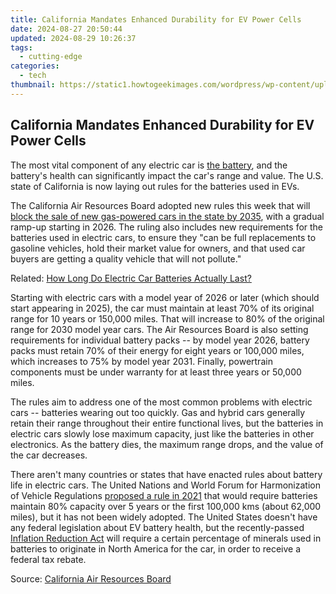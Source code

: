 ```yaml
---
title: California Mandates Enhanced Durability for EV Power Cells
date: 2024-08-27 20:50:44
updated: 2024-08-29 10:26:37
tags:
  - cutting-edge
categories:
  - tech
thumbnail: https://static1.howtogeekimages.com/wordpress/wp-content/uploads/2022/05/Ford-F-150-Lightning-featured-image.jpg
---
```


## California Mandates Enhanced Durability for EV Power Cells

The most vital component of any electric car is [the battery](https://win-howtos.techidaily.com/bluetooth-connection-issues-how-to-restore-your-mouses-functionality-on-windows-pcs/), and the battery's health can significantly impact the car's range and value. The U.S. state of California is now laying out rules for the batteries used in EVs.

 The California Air Resources Board adopted new rules this week that will [block the sale of new gas-powered cars in the state by 2035](https://article-posts.techidaily.com/new-2024-approved-reddits-golden-threads-a-commendable-collection-top-10/), with a gradual ramp-up starting in 2026\. The ruling also includes new requirements for the batteries used in electric cars, to ensure they "can be full replacements to gasoline vehicles, hold their market value for owners, and that used car buyers are getting a quality vehicle that will not pollute."

Related: [How Long Do Electric Car Batteries Actually Last?](https://win-howtos.techidaily.com/bluetooth-connection-issues-how-to-restore-your-mouses-functionality-on-windows-pcs/) 

 Starting with electric cars with a model year of 2026 or later (which should start appearing in 2025), the car must maintain at least 70% of its original range for 10 years or 150,000 miles. That will increase to 80% of the original range for 2030 model year cars. The Air Resources Board is also setting requirements for individual battery packs -- by model year 2026, battery packs must retain 70% of their energy for eight years or 100,000 miles, which increases to 75% by model year 2031\. Finally, powertrain components must be under warranty for at least three years or 50,000 miles.

 The rules aim to address one of the most common problems with electric cars -- batteries wearing out too quickly. Gas and hybrid cars generally retain their range throughout their entire functional lives, but the batteries in electric cars slowly lose maximum capacity, just like the batteries in other electronics. As the battery dies, the maximum range drops, and the value of the car decreases.

 There aren't many countries or states that have enacted rules about battery life in electric cars. The United Nations and World Forum for Harmonization of Vehicle Regulations [proposed a rule in 2021](https://unece.org/circular-economy/press/major-auto-markets-join-forces-draft-un-legislation-electric-vehicle-battery) that would require batteries maintain 80% capacity over 5 years or the first 100,000 kms (about 62,000 miles), but it has not been widely adopted. The United States doesn't have any federal legislation about EV battery health, but the recently-passed [Inflation Reduction Act](https://www.npr.org/2022/08/22/1118052620/tax-credit-electric-cars-vehicles-tesla-gm-inflation-reduction-act-climate) will require a certain percentage of minerals used in batteries to originate in North America for the car, in order to receive a federal tax rebate.

 Source: [California Air Resources Board](https://ww2.arb.ca.gov/news/california-moves-accelerate-100-new-zero-emission-vehicle-sales-2035)

<ins class="adsbygoogle"
     style="display:block"
     data-ad-format="autorelaxed"
     data-ad-client="ca-pub-7571918770474297"
     data-ad-slot="1223367746"></ins>



<ins class="adsbygoogle"
     style="display:block"
     data-ad-client="ca-pub-7571918770474297"
     data-ad-slot="8358498916"
     data-ad-format="auto"
     data-full-width-responsive="true"></ins>
